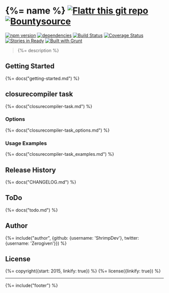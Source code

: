 # {%= name %} [![Flattr this git repo](http://api.flattr.com/button/flattr-badge-large.png)](https://flattr.com/submit/auto?user_id=CSoellinger&url=https://github.com/ShrimpDev/grunt-google-closure-tools-compiler&title=grunt-google-closure-tools-compiler&language=en_GB&tags=github&category=software) [![Bountysource](https://api.bountysource.com/badge/team?team_id=117626&style=raised)](https://www.bountysource.com/teams/grunt-google-closure-tools-compiler)

[![npm version](https://badge.fury.io/js/grunt-google-closure-tools-compiler.svg)](https://badge.fury.io/js/grunt-google-closure-tools-compiler) [![dependencies](https://david-dm.org/ShrimpDev/grunt-google-closure-tools-compiler.svg)](https://david-dm.org/ShrimpDev/grunt-google-closure-tools-compiler) [![Build Status](https://travis-ci.org/ShrimpDev/grunt-google-closure-tools-compiler.svg?branch=master)](https://travis-ci.org/ShrimpDev/grunt-google-closure-tools-compiler) [![Coverage Status](https://coveralls.io/repos/ShrimpDev/grunt-google-closure-tools-compiler/badge.svg?branch=master&service=github)](https://coveralls.io/github/ShrimpDev/grunt-google-closure-tools-compiler?branch=master)<br />
[![Stories in Ready](https://badge.waffle.io/ShrimpDev/grunt-google-closure-tools-compiler.svg?label=ready&title=Ready)](http://waffle.io/ShrimpDev/grunt-google-closure-tools-compiler) [![Built with Grunt](https://cdn.gruntjs.com/builtwith.png)](http://gruntjs.com/)

> {%= description %}

<!-- toc -->

## Getting Started
{%= docs("getting-started.md") %}

## closurecompiler task
{%= docs("closurecompiler-task.md") %}

### Options
{%= docs("closurecompiler-task_options.md") %}

### Usage Examples
{%= docs("closurecompiler-task_examples.md") %}

## Release History
{%= docs("CHANGELOG.md") %}

## ToDo
{%= docs("todo.md") %}

## Author
{%= include("author", {github: {username: 'ShrimpDev'}, twitter: {username: 'Zerogiven'}}) %}

## License
{%= copyright({start: 2015, linkify: true}) %}
{%= license({linkify: true}) %}

***

{%= include("footer") %}
